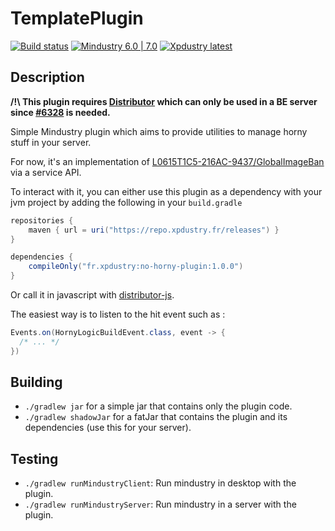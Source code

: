 # TemplatePlugin

[![Build status](https://github.com/Xpdustry/NoHornyPlugin/actions/workflows/build.yml/badge.svg?branch=master&event=push)](https://github.com/Xpdustry/NoHornyPlugin/actions/workflows/build.yml)
[![Mindustry 6.0 | 7.0 ](https://img.shields.io/badge/Mindustry-6.0%20%7C%207.0-ffd37f)](https://github.com/Anuken/Mindustry/releases)
[![Xpdustry latest](https://repo.xpdustry.fr/api/badge/latest/snapshots/fr/xpdustry/no-horny-plugin?color=00FFFF&name=NoHornyPlugin&prefix=v)](https://github.com/Xpdustry/NoHornyPlugin/releases)

## Description

**/!\ This plugin requires [Distributor](https://github.com/Xpdustry/Distributor) which can only be used in a BE server since [#6328](https://github.com/Anuken/Mindustry/pull/6328) is needed.**

Simple Mindustry plugin which aims to provide utilities to manage horny stuff in your server.

For now, it's an implementation of [L0615T1C5-216AC-9437/GlobalImageBan](https://github.com/L0615T1C5-216AC-9437/GlobalImageBan) via a service API.

To interact with it, you can either use this plugin as a dependency with your jvm project by adding the following in your `build.gradle`

```gradle
repositories {
    maven { url = uri("https://repo.xpdustry.fr/releases") }
}

dependencies {
    compileOnly("fr.xpdustry:no-horny-plugin:1.0.0")
}
```

Or call it in javascript with [distributor-js](https://github.com/Xpdustry/Distributor/tree/master/distributor-script/distributor-js).

The easiest way is to listen to the hit event such as :

```java
Events.on(HornyLogicBuildEvent.class, event -> {
  /* ... */  
})
```

## Building

- `./gradlew jar` for a simple jar that contains only the plugin code.
- `./gradlew shadowJar` for a fatJar that contains the plugin and its dependencies (use this for your server).

## Testing

- `./gradlew runMindustryClient`: Run mindustry in desktop with the plugin.
- `./gradlew runMindustryServer`: Run mindustry in a server with the plugin.
